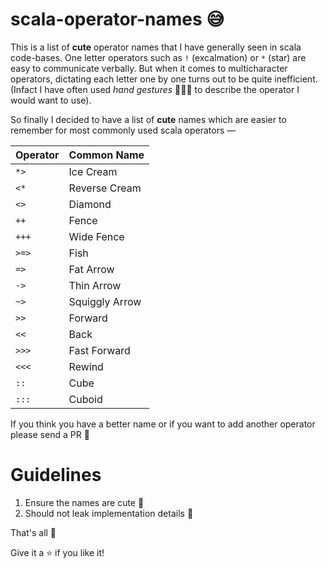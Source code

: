 # scala-operator-names 😅

This is a list of **cute** operator names that I have generally seen in scala code-bases.
One letter operators such as `!` (excalmation) or `*` (star) are easy to communicate verbally.
But when it comes to multicharacter operators, dictating each letter one by one turns out to be quite inefficient.
(Infact I have often used _hand gestures_ 🖖🤏🤙 to describe the operator I would want to use).

So finally I decided to have a list of **cute** names which are easier to remember for most commonly used scala operators —

| **Operator** | **Common Name** |
| ------------ | --------------- |
| `*>`         | Ice Cream       |
| `<*`         | Reverse Cream   |
| `<>`         | Diamond         |
| `++`         | Fence           |
| `+++`        | Wide Fence      |
| `>=>`        | Fish            |
| `=>`         | Fat Arrow       |
| `->`         | Thin Arrow      |
| `~>`         | Squiggly Arrow  |
| `>>`         | Forward         |
| `<<`         | Back            |
| `>>>`        | Fast Forward    |
| `<<<`        | Rewind          |
| `::`         | Cube            |
| `:::`        | Cuboid          |

If you think you have a better name or if you want to add another operator please send a PR 🙌

# Guidelines

1. Ensure the names are cute 🐥
2. Should not leak implementation details 🙅

That's all 🙏

Give it a ⭐ if you like it!
